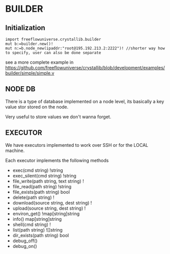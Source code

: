 # BUILDER

## Initialization

```golang
import freeflowuniverse.crystallib.builder
mut b:=builder.new()!
mut n:=b.node_new(ipaddr:"root@195.192.213.2:2222")! //shorter way how to specify, user can also be done separate
```

see a more complete example in https://github.com/freeflowuniverse/crystallib/blob/development/examples/builder/simple/simple.v

## NODE DB

There is a type of database implemented on a node level, its basically a key value stor stored on the node.

Very useful to store values we don't wanna forget.

## EXECUTOR

We have executors implemented to work over SSH or for the LOCAL machine.

Each executor implements the following methods

- exec(cmd string) !string
- exec_silent(cmd string) !string
- file_write(path string, text string) !
- file_read(path string) !string
- file_exists(path string) bool
- delete(path string) !
- download(source string, dest string) !
- upload(source string, dest string) !
- environ_get() !map[string]string
- info() map[string]string
- shell(cmd string) !
- list(path string) ![]string
- dir_exists(path string) bool
- debug_off()
- debug_on()

